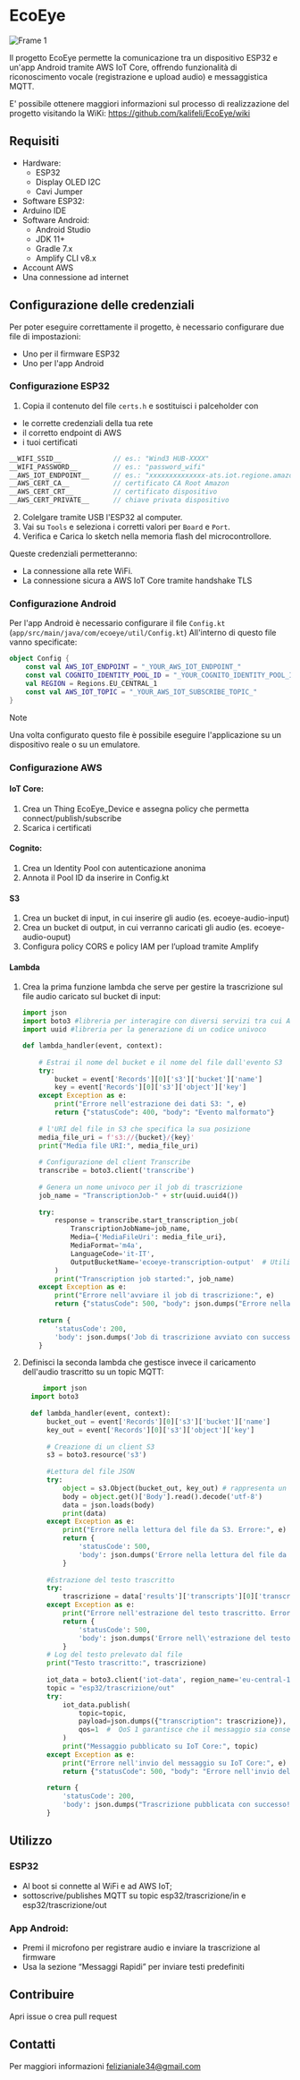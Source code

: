 # EcoEye

![Frame 1](https://github.com/user-attachments/assets/d67bf186-2baa-4f65-a96b-6cf18b31b8bb)

Il progetto EcoEye permette la comunicazione tra un dispositivo ESP32 e un'app Android tramite AWS IoT Core,
offrendo funzionalità di riconoscimento vocale (registrazione e upload audio) e messaggistica MQTT.

E' possibile ottenere maggiori informazioni sul processo di realizzazione del progetto visitando la WiKi: https://github.com/kalifeli/EcoEye/wiki

## Requisiti

* Hardware:
  * ESP32
  * Display OLED I2C
  * Cavi Jumper
*  Software ESP32:
  * Arduino IDE
* Software Android:
  * Android Studio
  * JDK 11+
  * Gradle 7.x
  * Amplify CLI v8.x
* Account AWS
* Una connessione ad internet

## Configurazione delle credenziali

Per poter eseguire correttamente il progetto, è necessario configurare due file di impostazioni:
* Uno per il firmware ESP32
* Uno per l'app Android
  
### Configurazione ESP32

1. Copia il contenuto del file `certs.h` e sostituisci i palceholder con
 * le corrette credenziali della tua rete
 * il corretto endpoint di AWS
 * i tuoi certificati
  ```cpp
  __WIFI_SSID__             // es.: "Wind3 HUB-XXXX"
  __WIFI_PASSWORD__         // es.: "password_wifi"
  __AWS_IOT_ENDPOINT__      // es.: "xxxxxxxxxxxxxx-ats.iot.regione.amazonaws.com"
  __AWS_CERT_CA__           // certificato CA Root Amazon
  __AWS_CERT_CRT__          // certificato dispositivo
  __AWS_CERT_PRIVATE__      // chiave privata dispositivo
  ```
2. Colelgare tramite USB l'ESP32 al computer.
3. Vai su `Tools` e seleziona i corretti valori per `Board` e `Port`.
4. Verifica e Carica lo sketch nella memoria flash del microcontrollore.

Queste credenziali permetteranno:
* La connessione alla rete WiFi.
* La connessione sicura a AWS IoT Core tramite handshake TLS

### Configurazione Android

Per l'app Android è necessario configurare il file `Config.kt` (`app/src/main/java/com/ecoeye/util/Config.kt`)
All'interno di questo file vanno specificate:
```kotlin
object Config {
    const val AWS_IOT_ENDPOINT = "_YOUR_AWS_IOT_ENDPOINT_"
    const val COGNITO_IDENTITY_POOL_ID = "_YOUR_COGNITO_IDENTITY_POOL_ID_"
    val REGION = Regions.EU_CENTRAL_1
    const val AWS_IOT_TOPIC = "_YOUR_AWS_IOT_SUBSCRIBE_TOPIC_"
}
```
>[!NOTE]
> Una volta configurato questo file è possibile eseguire l'applicazione su un dispositivo reale o su un emulatore.

### Configurazione AWS

#### IoT Core:

1. Crea un Thing EcoEye_Device e assegna policy che permetta connect/publish/subscribe
2. Scarica i certificati

#### Cognito:

1. Crea un Identity Pool con autenticazione anonima
2. Annota il Pool ID da inserire in Config.kt

#### S3

1. Crea un bucket di input, in cui inserire gli audio (es. ecoeye-audio-input)
2. Crea un bucket di output, in cui verranno caricati gli audio (es. ecoeye-audio-ouput)
3. Configura policy CORS e policy IAM per l’upload tramite Amplify

#### Lambda

1. Crea la prima funzione lambda che serve per gestire la trascrizione sul file audio caricato sul bucket di input:
   ```python
   import json 
   import boto3 #libreria per interagire con diversi servizi tra cui AWS
   import uuid #libreria per la generazione di un codice univoco

   def lambda_handler(event, context):
       
       # Estrai il nome del bucket e il nome del file dall'evento S3
       try:
           bucket = event['Records'][0]['s3']['bucket']['name']
           key = event['Records'][0]['s3']['object']['key']
       except Exception as e:
           print("Errore nell'estrazione dei dati S3: ", e)
           return {"statusCode": 400, "body": "Evento malformato"}
       
       # l'URI del file in S3 che specifica la sua posizione
       media_file_uri = f's3://{bucket}/{key}'
       print("Media file URI:", media_file_uri)
       
       # Configurazione del client Transcribe
       transcribe = boto3.client('transcribe')
       
       # Genera un nome univoco per il job di trascrizione
       job_name = "TranscriptionJob-" + str(uuid.uuid4())
       
       try:
           response = transcribe.start_transcription_job(
               TranscriptionJobName=job_name,
               Media={'MediaFileUri': media_file_uri},
               MediaFormat='m4a', 
               LanguageCode='it-IT',
               OutputBucketName='ecoeye-transcription-output'  # Utilizzo due bucket: qui introduco il nome del bucket di output creato
           )
           print("Transcription job started:", job_name)
       except Exception as e:
           print("Errore nell'avviare il job di trascrizione:", e)
           return {"statusCode": 500, "body": json.dumps("Errore nella trascrizione")}
       
       return {
           'statusCode': 200,
           'body': json.dumps('Job di trascrizione avviato con successo: ' + job_name)
       }
   ```
3. Definisci la seconda lambda che gestisce invece il caricamento dell'audio trascritto su un topic MQTT:
   ```python
        import json
     import boto3
      
     def lambda_handler(event, context):
         bucket_out = event['Records'][0]['s3']['bucket']['name']
         key_out = event['Records'][0]['s3']['object']['key']
     
         # Creazione di un client S3
         s3 = boto3.resource('s3') 
     
         #Lettura del file JSON
         try:
             object = s3.Object(bucket_out, key_out) # rappresenta un ogggetto Amazon Simple Storage Service (S3)
             body = object.get()['Body'].read().decode('utf-8')
             data = json.loads(body)
             print(data)
         except Exception as e:
             print("Errore nella lettura del file da S3. Errore:", e)
             return {
                 'statusCode': 500,
                 'body': json.dumps('Errore nella lettura del file da S3')
             }
     
         #Estrazione del testo trascritto
         try:
             trascrizione = data['results']['transcripts'][0]['transcript']
         except Exception as e:
             print("Errore nell'estrazione del testo trascritto. Errore:", e)
             return {
                 'statusCode': 500,
                 'body': json.dumps('Errore nell\'estrazione del testo trascritto')
             }
         # Log del testo prelevato dal file
         print("Testo trascritto:", trascrizione)
     
         iot_data = boto3.client('iot-data', region_name='eu-central-1')
         topic = "esp32/trascrizione/out"
         try:
             iot_data.publish(
                 topic=topic,
                 payload=json.dumps({"transcription": trascrizione}),
                 qos=1  #  QoS 1 garantisce che il messaggio sia consegnato almeno una volta
             )
             print("Messaggio pubblicato su IoT Core:", topic)
         except Exception as e:
             print("Errore nell'invio del messaggio su IoT Core:", e)
             return {"statusCode": 500, "body": "Errore nell'invio del messaggio su IoT Core"}
         
         return {
             'statusCode': 200,
             'body': json.dumps("Trascrizione pubblicata con successo!")
         }

   ```

## Utilizzo

### ESP32

* Al boot si connette al WiFi e ad AWS IoT;
* sottoscrive/publishes MQTT su topic esp32/trascrizione/in e esp32/trascrizione/out

### App Android:

* Premi il microfono per registrare audio e inviare la trascrizione al firmware
* Usa la sezione “Messaggi Rapidi” per inviare testi predefiniti

## Contribuire

Apri issue o crea pull request

## Contatti

Per maggiori informazioni [felizianiale34@gmail.com](mailto:felizianiale34@gmail.com)
